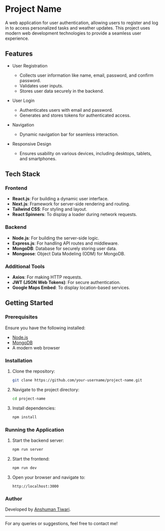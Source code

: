 # Project Name

A web application for user authentication, allowing users to register and log in to access personalized tasks and weather updates. This project uses modern web development technologies to provide a seamless user experience.

## Features

- User Registration

  - Collects user information like name, email, password, and confirm password.
  - Validates user inputs.
  - Stores user data securely in the backend.

- User Login

  - Authenticates users with email and password.
  - Generates and stores tokens for authenticated access.

- Navigation

  - Dynamic navigation bar for seamless interaction.

- Responsive Design
  - Ensures usability on various devices, including desktops, tablets, and smartphones.

## Tech Stack

### Frontend

- **React.js**: For building a dynamic user interface.
- **Next.js**: Framework for server-side rendering and routing.
- **Tailwind CSS**: For styling and layout.
- **React Spinners**: To display a loader during network requests.

### Backend

- **Node.js**: For building the server-side logic.
- **Express.js**: For handling API routes and middleware.
- **MongoDB**: Database for securely storing user data.
- **Mongoose**: Object Data Modeling (ODM) for MongoDB.

### Additional Tools

- **Axios**: For making HTTP requests.
- **JWT (JSON Web Tokens)**: For secure authentication.
- **Google Maps Embed**: To display location-based services.

## Getting Started

### Prerequisites

Ensure you have the following installed:

- [Node.js](https://nodejs.org/)
- [MongoDB](https://www.mongodb.com/)
- A modern web browser

### Installation

1. Clone the repository:
   ```bash
   git clone https://github.com/your-username/project-name.git
   ```
2. Navigate to the project directory:
   ```bash
   cd project-name
   ```
3. Install dependencies:
   ```bash
   npm install
   ```

### Running the Application

1. Start the backend server:
   ```bash
   npm run server
   ```
2. Start the frontend:
   ```bash
   npm run dev
   ```
3. Open your browser and navigate to:
   ```
   http://localhost:3000
   ```

### Author

Developed by [Anshuman Tiwari](https://github.com/Ansh101112).

---

For any queries or suggestions, feel free to contact me!
